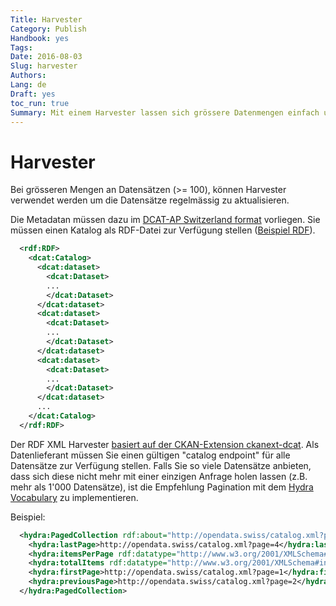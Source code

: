 ```yaml
---
Title: Harvester
Category: Publish
Handbook: yes
Tags:
Date: 2016-08-03
Slug: harvester
Authors:
Lang: de
Draft: yes
toc_run: true
Summary: Mit einem Harvester lassen sich grössere Datenmengen einfach und schnell publizieren. Voraussetzung dafür sind Metadaten im Format DCAT-AP Switzerland, welche über eine URL verfügbar sind.
---
```


<a name="harvester"></a>
# Harvester

Bei grösseren Mengen an Datensätzen (>= 100), können Harvester verwendet werden um die Datensätze regelmässig zu aktualisieren.

Die Metadatan müssen dazu im [DCAT-AP Switzerland format](/de/library/ch-dcat-ap) vorliegen. Sie müssen einen Katalog als RDF-Datei zur Verfügung stellen ([Beispiel RDF](/samples/ogdch_dcatap_import.rdf)).

```xml
  <rdf:RDF>
    <dcat:Catalog>
      <dcat:dataset>
        <dcat:Dataset>
        ...
        </dcat:Dataset>
      </dcat:dataset>
      <dcat:dataset>
        <dcat:Dataset>
        ...
        </dcat:Dataset>
      </dcat:dataset>
      <dcat:dataset>
        <dcat:Dataset>
        ...
        </dcat:Dataset>
      </dcat:dataset>
      ...
    </dcat:Catalog>
  </rdf:RDF>
```

Der RDF XML Harvester [basiert auf der CKAN-Extension ckanext-dcat](https://github.com/ckan/ckanext-dcat#rdf-dcat-harvester). Als Datenlieferant müssen Sie einen gültigen "catalog endpoint" für alle Datensätze zur Verfügung stellen.
Falls Sie so viele Datensätze anbieten, dass sich diese nicht mehr mit einer einzigen Anfrage holen lassen (z.B. mehr als 1'000 Datensätze), ist die Empfehlung Pagination mit dem [Hydra Vocabulary](http://www.w3.org/ns/hydra/spec/latest/core/) zu implementieren. 

Beispiel:

```xml
  <hydra:PagedCollection rdf:about="http://opendata.swiss/catalog.xml?page=3">
    <hydra:lastPage>http://opendata.swiss/catalog.xml?page=4</hydra:lastPage>
    <hydra:itemsPerPage rdf:datatype="http://www.w3.org/2001/XMLSchema#integer">1000</hydra:itemsPerPage>
    <hydra:totalItems rdf:datatype="http://www.w3.org/2001/XMLSchema#integer">3479</hydra:totalItems>
    <hydra:firstPage>http://opendata.swiss/catalog.xml?page=1</hydra:firstPage>
    <hydra:previousPage>http://opendata.swiss/catalog.xml?page=2</hydra:previousPage>
  </hydra:PagedCollection>
```

